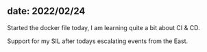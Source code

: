 date: 2022/02/24
---


Started the docker file today, I am learning quite a bit about CI & CD.

Support for my SIL after todays escalating events from the East.

